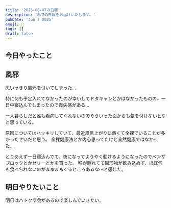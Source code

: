 ```yaml
---
title: '2025-06-07の日報'
description: '6/7の日報をお届けいたします。'
pubDate: 'Jun 7 2025'
emoji: 🦊
tags: []
draft: false
---
```


## 今日やったこと

## 風邪

思いっきり風邪を引いてしまった...

特に何も予定入れてなかったのが幸いしてドタキャンとかはなかったものの、一日中寝込んでしまったので喪失感がある...

一人暮らしだと誰も看病してくれないのでそういった面からも気を付けないとなと思っている。

原因についてはハッキリしていて、最近風呂上がりに熱くて全裸でいることが多かったせいだと思う。
全裸健康法とか内心思ってたけど全然健康ではなかった...

とりあえず一日寝込んでて、夜になってようやく動けるようになったのでベンザブロックとかゼリーとかを買った。
喉が腫れてて固形物が飲み込めず、ほぼ何も食べられないのがまぁまぁくるところあるな〜と感じた。

## 明日やりたいこと

明日はハトクラ会があるので楽しんでいきたい。
